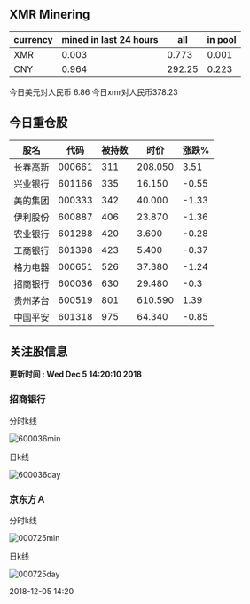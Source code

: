 ## XMR Minering

|currency|mined in last 24 hours|all|in pool|
|---|---|---|---|
|XMR|0.003|0.773|0.001|
|CNY|0.964|292.25|0.223|

今日美元对人民币 6.86	今日xmr对人民币378.23


## 今日重仓股 

|股名|代码|被持数|时价|涨跌%|
|---|---|---|---|---|
|长春高新|000661|311|208.050|3.51|
|兴业银行|601166|335|16.150|-0.55|
|美的集团|000333|342|40.000|-1.33|
|伊利股份|600887|406|23.870|-1.36|
|农业银行|601288|420|3.600|-0.28|
|工商银行|601398|423|5.400|-0.37|
|格力电器|000651|526|37.380|-1.24|
|招商银行|600036|630|29.480|-0.3|
|贵州茅台|600519|801|610.590|1.39|
|中国平安|601318|975|64.340|-0.85|

## 关注股信息
**更新时间 : Wed Dec  5 14:20:10 2018**
### 招商银行 
分时k线

![600036min](http://image.sinajs.cn/newchart/min/n/sh600036.gif)

日k线

![600036day](http://image.sinajs.cn/newchart/daily/n/sh600036.gif)

### 京东方Ａ 
分时k线

![000725min](http://image.sinajs.cn/newchart/min/n/sz000725.gif)

日k线

![000725day](http://image.sinajs.cn/newchart/daily/n/sz000725.gif)

2018-12-05 14:20